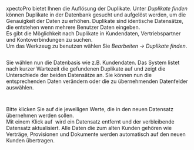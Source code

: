 <!DOCTYPE html>
<html>
<head>
<meta charset="utf-8">
<meta name="viewport" content="width=device-width, initial-scale=1.0">
<title>910_Duplikte_finden.md</title>
<link rel="stylesheet" href="https://stackedit.io/res-min/themes/base.css" />
<script type="text/javascript" src="https://cdn.mathjax.org/mathjax/latest/MathJax.js?config=TeX-AMS_HTML"></script>
</head>
<body><div class="container"><p>xpectoPro bietet Ihnen die Auflösung der Duplikate. Unter <em>Duplikate finden</em> können Duplikate in der Datenbank gesucht und aufgelöst werden, um die Genauigkeit der Daten zu erhöhen. Duplikate sind identische Datensätze, die entstehen wenn mehrere Benutzer Daten eingeben. <br>
Es gibt die Möglichkeit nach Duplikate in Kundendaten, Vertriebspartner und Kontoverbindungen zu suchen. <br>
Um das Werkzeug zu benutzen wählen Sie <em>Bearbeiten → Duplikate finden</em>. </p>

<p><img src="http://xpecto.github.io/docs/img/img_1421242451087.png" alt="" title=""></p>

<p>Sie wählen nun die Datenbasis wie z.B. Kundendaten. Das System listet nach kurzer Wartezeit die gefundenen Duplikate auf und zeigt die Unterschiede der beiden Datensätze an. Sie können nun die entsprechenden Daten verändern oder die zu übernehmenden Datenfelder auswählen. </p>

<p><img src="http://xpecto.github.io/docs/img/img_1439546284557.png" alt="" title=""></p>

<p><img src="http://xpecto.github.io/docs/img/img_1439546407890.png" alt="" title=""></p>

<p>Bitte klicken Sie auf die jeweiligen Werte, die in den neuen Datensatz übernehmen werden sollen. <br>
Mit einem Klick auf <img src="http://xpecto.github.io/docs/img/img_1421247414670.png" alt="" title=""> wird ein Datensatz entfernt und der verbleibende Datensatz aktualisiert. Alle Daten die zum alten Kunden gehören wie Verträge, Provisionen und Dokumente werden automatisch auf den neuen Kunden übertragen.</p></div></body>
</html>